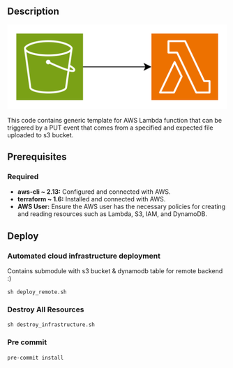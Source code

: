 ## Description

<p align="center">
  <img src="misc/s3_to_lambda.png" />
</p>

This code contains generic template for AWS Lambda function that can be triggered by a PUT event that comes from a specified and expected file uploaded to s3 bucket.

## Prerequisites

### Required

- **aws-cli ~ 2.13:** Configured and connected with AWS.
- **terraform ~ 1.6:** Installed and connected with AWS.
- **AWS User:** Ensure the AWS user has the necessary policies for creating and reading resources such as Lambda, S3, IAM, and DynamoDB.

## Deploy

### Automated cloud infrastructure deployment

Contains submodule with s3 bucket & dynamodb table for remote backend :)
```shell
sh deploy_remote.sh
```

### Destroy All Resources
```shell
sh destroy_infrastructure.sh
```

### Pre commit
```
pre-commit install
```
